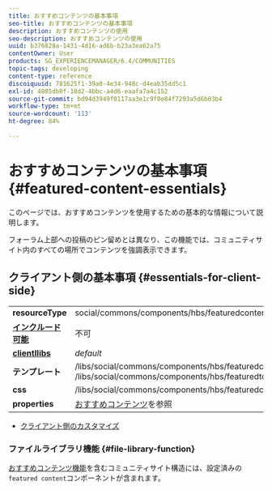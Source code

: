 ```yaml
---
title: おすすめコンテンツの基本事項
seo-title: おすすめコンテンツの基本事項
description: おすすめコンテンツの使用
seo-description: おすすめコンテンツの使用
uuid: b376828a-1431-4d16-ad6b-b23a3ea62a75
contentOwner: User
products: SG_EXPERIENCEMANAGER/6.4/COMMUNITIES
topic-tags: developing
content-type: reference
discoiquuid: 781625f1-39a0-4e34-948c-d4eab35dd5c1
exl-id: 4805db0f-18d2-4bbc-a4d6-eaafa7a4c152
source-git-commit: bd94d3949f0117aa3e1c9f0e84f7293a5d6b03b4
workflow-type: tm+mt
source-wordcount: '113'
ht-degree: 84%

---
```


# おすすめコンテンツの基本事項  {#featured-content-essentials}

このページでは、おすすめコンテンツを使用するための基本的な情報について説明します。

フォーラム上部への投稿のピン留めとは異なり、この機能では、コミュニティサイト内のすべての場所でコンテンツを強調表示できます。

## クライアント側の基本事項 {#essentials-for-client-side}

<table> 
 <tbody>
  <tr>
   <td> <strong>resourceType</strong></td> 
   <td>social/commons/components/hbs/featuredcontent</td> 
  </tr>
  <tr>
   <td> <a href="scf.md#add-or-include-a-communities-component"><strong>インクルード可能</strong></a></td> 
   <td>不可</td> 
  </tr>
  <tr>
   <td> <a href="clientlibs.md"><strong>clientllibs</strong></a></td> 
   <td> <i>default</i></td> 
  </tr>
  <tr>
   <td> <strong>テンプレート</strong></td> 
   <td> /libs/social/commons/components/hbs/featuredcontent/featuredcontent.hbs<br /> /libs/social/commons/components/hbs/featuredtopic/featuredtopic.hbs</td> 
  </tr>
  <tr>
   <td> <strong>css</strong></td> 
   <td> /libs/social/commons/components/hbs/featuredcontent/clientlibs/featuredcontent.css</td> 
  </tr>
  <tr>
   <td><strong> properties</strong></td> 
   <td><a href="featured.md">おすすめコンテンツ</a>を参照</td> 
  </tr>
 </tbody>
</table>

* [クライアント側のカスタマイズ](client-customize.md)

### ファイルライブラリ機能 {#file-library-function}

[おすすめコンテンツ機能](functions.md#featured-content-function)を含むコミュニティサイト構造には、設定済みの`featured content`コンポーネントが含まれます。
